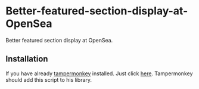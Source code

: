 # Better-featured-section-display-at-OpenSea
Better featured section display at OpenSea.

## Installation
If you have already [tampermonkey](https://tampermonkey.net/index.php ) installed. Just click [here](https://github.com/). Tampermonkey should add this script to his library.
